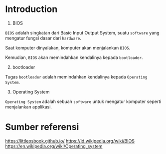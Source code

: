 Introduction
============

1. BIOS

`BIOS` adalah singkatan dari Basic Input Output System, suatu `software` yang
mengatur fungsi dasar dari `hardware`.

Saat komputer dinyalakan, komputer akan menjalankan `BIOS`.

Kemudian, `BIOS` akan memindahkan kendalinya kepada `bootloader`.

2. bootloader

Tugas `bootloader` adalah memindahkan kendalinya kepada `Operating System`.

3. Operating System

`Operating System` adalah sebuah `software` untuk mengatur komputer seperti
menjalankan applikasi.

Sumber referensi
================
  https://littleosbook.github.io/
  https://id.wikipedia.org/wiki/BIOS
  https://en.wikipedia.org/wiki/Operating_system
